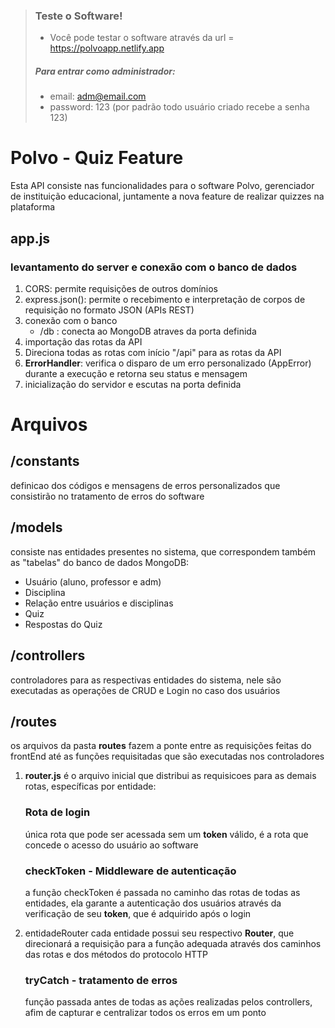 > ### Teste o Software!
> - Você pode testar o software através da url = https://polvoapp.netlify.app
> ##### Para entrar como administrador:
> - email: adm@email.com
> - password: 123
> (por padrão todo usuário criado recebe a senha 123)

# Polvo - Quiz Feature

Esta API consiste nas funcionalidades para o software Polvo, gerenciador de instituição educacional, juntamente a nova feature de realizar quizzes na plataforma


## app.js
### levantamento do server e conexão com o banco de dados
1. CORS: permite requisições de outros domínios
2. express.json(): permite o recebimento e interpretação de corpos de requisição no formato JSON (APIs REST)
3. conexão com o banco
    - /db : conecta ao MongoDB atraves da porta definida 
4. importação das rotas da API
5. Direciona todas as rotas com início "/api" para as rotas da API
6. __ErrorHandler__: verifica o disparo de um erro personalizado (AppError) durante a execução e retorna seu status e mensagem
7. inicialização do servidor e escutas na porta definida

# Arquivos

## /constants
definicao dos códigos e mensagens de erros personalizados que consistirão no tratamento de erros do software

## /models
consiste nas entidades presentes no sistema, que correspondem também as "tabelas" do banco de dados MongoDB:
- Usuário (aluno, professor e adm)
- Disciplina
- Relação entre usuários e disciplinas 
- Quiz
- Respostas do Quiz

## /controllers 
controladores para as respectivas entidades do sistema, nele são executadas as operações de CRUD e Login no caso dos usuários

## /routes 
os arquivos da pasta __routes__ fazem a ponte entre as requisições feitas do frontEnd até as funções requisitadas que são executadas nos controladores

1. __router.js__ é o arquivo inicial que distribui as requisicoes para as demais rotas, específicas por entidade:

    ### Rota de login 
    única rota que pode ser acessada sem um __token__ válido, é a rota que concede o acesso do usuário ao software

    ### checkToken - Middleware de autenticação
    a função checkToken é passada no caminho das rotas de todas as entidades, ela garante a autenticação dos usuários através da verificação de seu __token__, que é adquirido após o login

2. entidadeRouter 
    cada entidade possui seu respectivo __Router__, que direcionará a requisição para a função adequada através dos caminhos das rotas e dos métodos do protocolo HTTP

    ### tryCatch - tratamento de erros
    função passada antes de todas as ações realizadas pelos controllers, afim de capturar e centralizar todos os erros em um ponto

